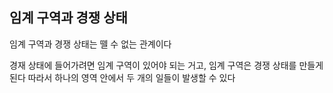 ## 임계 구역과 경쟁 상태
임계 구역과 경쟁 상태는 뗄 수 없는 관계이다

경재 상태에 들어가려면 임계 구역이 있어야 되는 거고, 임계 구역은 경쟁 상태를 만들게 된다
따라서 하나의 영역 안에서 두 개의 일들이 발생할 수 있다


